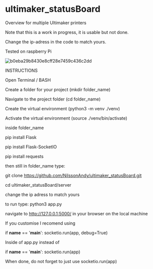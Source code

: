 
# ultimaker_statusBoard

Overview for multiple Ultimaker printers


Note that this is a work in progress, it is usable but not done.

Change the ip-adress in the code to match yours.

Tested on raspberry Pi

![b0eba29b8430e8cff28e7459c436c2dd](https://user-images.githubusercontent.com/57374106/125447598-9cd7a7cc-c186-4f22-8e98-e5241b73c3ce.png)



INSTRUCTIONS



Open Terminal / BASH



Create a folder for your project (mkdir folder_name)



Navigate to the project folder (cd folder_name)



Create the virtual environment (python3 -m venv ./venv)



Activate the virtual environment (source ./venv/bin/activate)




inside folder_name



pip install Flask



pip install Flask-SocketIO



pip install requests



then still in folder_name type:



git clone https://github.com/NilssonAndy/ultimaker_statusBoard.git



cd ultimaker_statusBoard/server


change the ip adress to match yours



to run type: python3 app.py



navigate to http://127.0.0.1:5000/ in your browser on the local machine


If you customise I recomend using 

if __name__ == '__main__':
    socketio.run(app, debug=True)
    
Inside of app.py instead of 


if __name__ == '__main__':
    socketio.run(app)
    
When done, do not forget to just use socketio.run(app)

